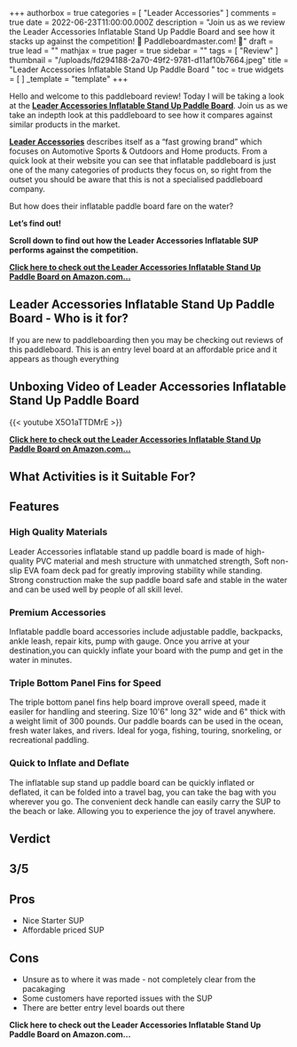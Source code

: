 +++
authorbox = true
categories = [ "Leader Accessories" ]
comments = true
date = 2022-06-23T11:00:00.000Z
description = "Join us as we review the Leader Accessories Inflatable Stand Up Paddle Board and see how it stacks up against the competition! 🛶 Paddleboardmaster.com! 🛶"
draft = true
lead = ""
mathjax = true
pager = true
sidebar = ""
tags = [ "Review" ]
thumbnail = "/uploads/fd294188-2a70-49f2-9781-d11af10b7664.jpeg"
title = "Leader Accessories Inflatable Stand Up Paddle Board "
toc = true
widgets = [ ]
_template = "template"
+++

Hello and welcome to this paddleboard review! Today I will be taking a look at the [**Leader Accessories Inflatable Stand Up Paddle Board**](#). Join us as we take an indepth look at this paddleboard to see how it compares against similar products in the market.

[**Leader Accessories**](/categories/leader-accessories/) describes itself as a “fast growing brand” which focuses on Automotive Sports & Outdoors and Home products.  From a quick look at their website you can see that inflatable paddleboard is just one of the many categories of products they focus on, so right from the outset you should be aware that this is not a specialised paddleboard company.

But how does their inflatable paddle board fare on the water?

**Let’s find out!**

**Scroll down to find out how the Leader Accessories Inflatable SUP performs against the competition.**

[**Click here to check out the Leader Accessories Inflatable Stand Up Paddle Board on Amazon.com...**](#)

## Leader Accessories Inflatable Stand Up Paddle Board  - Who is it for?

If you are new to paddleboarding then you may be checking out reviews of this paddleboard.  This is an entry level board at an affordable price and it appears as though everything

## Unboxing Video of Leader Accessories Inflatable Stand Up Paddle Board

{{< youtube X5O1aTTDMrE >}}

[**Click here to check out the Leader Accessories Inflatable Stand Up Paddle Board on Amazon.com...**](#)

## What Activities is it Suitable For?

## Features

### High Quality Materials

Leader Accessories inflatable stand up paddle board is made of high-quality PVC material and mesh structure with unmatched strength, Soft non-slip EVA foam deck pad for greatly improving stability while standing. Strong construction make the sup paddle board safe and stable in the water and can be used well by people of all skill level.

### Premium Accessories

Inflatable paddle board accessories include adjustable paddle, backpacks, ankle leash, repair kits, pump with gauge. Once you arrive at your destination,you can quickly inflate your board with the pump and get in the water in minutes.

### Triple Bottom Panel Fins for Speed

The triple bottom panel fins help board improve overall speed, made it easiler for handling and steering. Size 10'6" long 32" wide and 6" thick with a weight limit of 300 pounds. Our paddle boards can be used in the ocean, fresh water lakes, and rivers. Ideal for yoga, fishing, touring, snorkeling, or recreational paddling.

### Quick to Inflate and Deflate

The inflatable sup stand up paddle board can be quickly inflated or deflated, it can be folded into a travel bag, you can take the bag with you wherever you go. The convenient deck handle can easily carry the SUP to the beach or lake. Allowing you to experience the joy of travel anywhere.

## Verdict

## 3/5

## Pros

* Nice Starter SUP
* Affordable priced SUP

## Cons

* Unsure as to where it was made - not completely clear from the pacakaging
* Some customers have reported issues with the SUP
* There are better entry level boards out there

**Click here to check out the Leader Accessories Inflatable Stand Up Paddle Board  on Amazon.com...**
